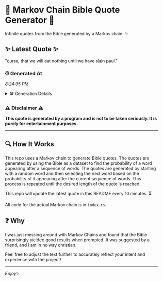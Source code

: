 # 📖 Markov Chain Bible Quote Generator 📖

Infinite quotes from the Bible generated by a Markov chain. ✨

## ✨ Latest Quote ✨
"curse, that we will eat nothing until we have slain paul."

### ⏰ Generated At
*8:24:05 PM*

<details>
    <summary>🛠️ Generation Details</summary>
    <p>
        <strong>🌱 Seed:</strong> curse,<br>
        <strong>🔄 Iterations:</strong> 10<br>
        <strong>📜 Context History:</strong><br>[ curse, ]: that<br>[ curse,, that ]: we<br>[ curse,, that, we ]: will<br>[ curse,, that, we, will ]: eat<br>[ curse,, that, we, will, eat ]: nothing<br>[ curse,, that, we, will, eat, nothing ]: until<br>[ that, we, will, eat, nothing, until ]: we<br>[ we, will, eat, nothing, until, we ]: have<br>[ will, eat, nothing, until, we, have ]: slain<br>[ eat, nothing, until, we, have, slain ]: paul.<br>
    </p>
</details>

### ⚠️ Disclaimer ⚠️
**This quote is generated by a program and is not to be taken seriously. It is purely for entertainment purposes.**

---

## 🔍 How It Works

This repo uses a Markov chain to generate Bible quotes. The quotes are generated by using the Bible as a dataset to find the probability of a word appearing after a sequence of words. The quotes are generated by starting with a random word and then selecting the next word based on the probability of it appearing after the current sequence of words. This process is repeated until the desired length of the quote is reached.

This repo will update the latest quote in this README every 10 minutes. ⏳

All code for the actual Markov chain is in `index.ts`.

## ❓ Why

I was just messing around with Markov Chains and found that the Bible surprisingly yielded good results when prompted. 
It was suggested by a friend, and I am in no way christian.

Feel free to adjust the text further to accurately reflect your intent and experience with the project!

---

*Enjoy*✨
